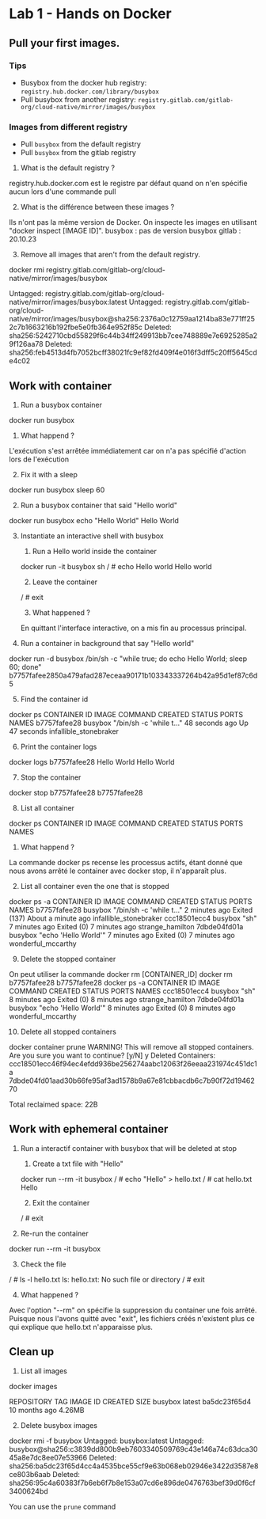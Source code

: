 # Lab 1 - Hands on Docker

## Pull your first images.

### Tips

- Busybox from the docker hub registry: `registry.hub.docker.com/library/busybox`
- Pull busybox from another registry: `registry.gitlab.com/gitlab-org/cloud-native/mirror/images/busybox`

### Images from different registry

- Pull `busybox` from the default registry
- Pull `busybox` from the gitlab registry

1. What is the default registry ?

registry.hub.docker.com est le registre par défaut quand on n'en spécifie aucun lors d'une commande pull

2. What is the différence between these images ?

Ils n'ont pas la même version de Docker. On inspecte les images en utilisant "docker inspect [IMAGE ID]".
busybox : pas de version
busybox gitlab : 20.10.23

3. Remove all images that aren't from the default registry.


docker rmi registry.gitlab.com/gitlab-org/cloud-native/mirror/images/busybox

Untagged: registry.gitlab.com/gitlab-org/cloud-native/mirror/images/busybox:latest
Untagged: registry.gitlab.com/gitlab-org/cloud-native/mirror/images/busybox@sha256:2376a0c12759aa1214ba83e771ff252c7b1663216b192fbe5e0fb364e952f85c
Deleted: sha256:5242710cbd55829f6c44b34ff249913bb7cee748889e7e6925285a29f126aa78
Deleted: sha256:feb4513d4fb7052bcff38021fc9ef82fd409f4e016f3dff5c20ff5645cde4c02

## Work with container

1. Run a busybox container

docker run busybox

   1. What happend ?

   L'exécution s'est arrêtée immédiatement car on n'a pas spécifié d'action lors de l'exécution

   2. Fix it with a sleep

   docker run busybox sleep 60

2. Run a busybox container that said "Hello world"

docker run busybox echo "Hello World"
Hello World

3. Instantiate an interactive shell with busybox
   1. Run a Hello world inside the container

   docker run -it busybox sh
   / # echo Hello world
   Hello world

   2. Leave the container

   / # exit

   3. What happened ?

   En quittant l'interface interactive, on a mis fin au processus principal. 

4. Run a container in background that say "Hello world"

docker run -d busybox /bin/sh -c "while true; do echo Hello World; sleep 60; done"
b7757fafee2850a479afad287eceaa90171b103343337264b42a95d1ef87c6d5

5. Find the container id

docker ps
CONTAINER ID   IMAGE     COMMAND                  CREATED          STATUS          PORTS     NAMES
b7757fafee28   busybox   "/bin/sh -c 'while t…"   48 seconds ago   Up 47 seconds             infallible_stonebraker

6. Print the container logs

docker logs b7757fafee28
Hello World
Hello World

7. Stop the container

docker stop b7757fafee28
b7757fafee28

8. List all container

docker ps
CONTAINER ID   IMAGE     COMMAND   CREATED   STATUS    PORTS     NAMES

   1. What happend ?

   La commande docker ps recense les processus actifs, étant donné que nous avons arrêté le container avec docker stop, il n'apparaît plus.

   2. List all container even the one that is stopped

   docker ps -a
   CONTAINER ID   IMAGE     COMMAND                  CREATED         STATUS                            PORTS     NAMES
   b7757fafee28   busybox   "/bin/sh -c 'while t…"   2 minutes ago   Exited (137) About a minute ago             infallible_stonebraker
   ccc18501ecc4   busybox   "sh"                     7 minutes ago   Exited (0) 7 minutes ago                    strange_hamilton
   7dbde04fd01a   busybox   "echo 'Hello World'"     7 minutes ago   Exited (0) 7 minutes ago                    wonderful_mccarthy

9. Delete the stopped container

On peut utiliser la commande docker rm [CONTAINER_ID]
 docker rm b7757fafee28
b7757fafee28
 docker ps -a
CONTAINER ID   IMAGE     COMMAND                CREATED         STATUS                     PORTS     NAMES
ccc18501ecc4   busybox   "sh"                   8 minutes ago   Exited (0) 8 minutes ago             strange_hamilton
7dbde04fd01a   busybox   "echo 'Hello World'"   8 minutes ago   Exited (0) 8 minutes ago             wonderful_mccarthy

10. Delete all stopped containers

docker container prune
WARNING! This will remove all stopped containers.
Are you sure you want to continue? [y/N] y
Deleted Containers:
ccc18501ecc46f94ec4efdd936be256274aabc12063f26eeaa231974c451dc1a
7dbde04fd01aad30b66fe95af3ad1578b9a67e81cbbacdb6c7b90f72d1946270

Total reclaimed space: 22B


## Work with ephemeral container

1. Run a interactif container with busybox that will be deleted at stop
   1. Create a txt file with "Hello"

   docker run --rm -it busybox
   / # echo "Hello" > hello.txt
   / # cat hello.txt
   Hello

   2. Exit the container

   / # exit

2. Re-run the container 

docker run --rm -it busybox

3. Check the file 

/ # ls -l hello.txt
ls: hello.txt: No such file or directory
/ # exit

4. What happened ?

Avec l'option "--rm" on spécifie la suppression du container une fois arrêté. Puisque nous l'avons quitté avec "exit", les fichiers créés n'existent plus ce qui explique que hello.txt n'apparaisse plus.

## Clean up

1. List all images

docker images

REPOSITORY   TAG       IMAGE ID       CREATED         SIZE
busybox      latest    ba5dc23f65d4   10 months ago   4.26MB

2. Delete busybox images

 docker rmi -f busybox
Untagged: busybox:latest
Untagged: busybox@sha256:c3839dd800b9eb7603340509769c43e146a74c63dca3045a8e7dc8ee07e53966
Deleted: sha256:ba5dc23f65d4cc4a4535bce55cf9e63b068eb02946e3422d3587e8ce803b6aab
Deleted: sha256:95c4a60383f7b6eb6f7b8e153a07cd6e896de0476763bef39d0f6cf3400624bd

You can use the `prune` command